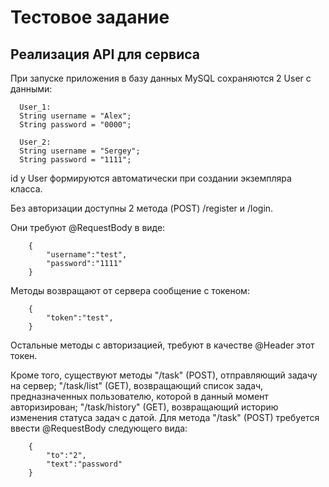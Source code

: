 # Тестовое задание

## Реализация API для сервиса

При запуске приложения в базу данных MySQL сохраняются 2 User с данными:
```
  User_1:
  String username = "Alex";
  String password = "0000";

  User_2:
  String username = "Sergey";
  String password = "1111";
```
id у User формируются автоматически при создании экземпляра класса.

Без авторизации доступны 2 метода (POST) /register и /login. 

Они требуют @RequestBody в виде:
```
    {
        "username":"test",
        "password":"1111"
    }
```

Методы возвращают от сервера сообщение с токеном:
```
    {
        "token":"test",
    }
```
Остальные методы с авторизацией, требуют в качестве @Header этот токен.

Кроме того, существуют методы "/task" (POST), отправляющий задачу на сервер; "/task/list" (GET), возвращающий список 
задач, предназначенных пользователю, которой в данный момент авторизирован; "/task/history" (GET), возвращающий 
историю изменения статуса задач с датой. Для метода "/task" (POST) требуется ввести @RequestBody следующего вида:
```
    {
        "to":"2",
        "text":"password"
    }
```


